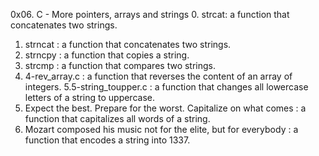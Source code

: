 0x06. C - More pointers, arrays and strings
0. strcat:  a function that concatenates two strings.
1. strncat :  a function that concatenates two strings.
2. strncpy :  a function that copies a string.
3. strcmp :  a function that compares two strings.
4. 4-rev_array.c : a function that reverses the content of an array of integers.
5.5-string_toupper.c : a function that changes all lowercase letters of a string to uppercase.
6. Expect the best. Prepare for the worst. Capitalize on what comes : a function that capitalizes all words of a string.
7. Mozart composed his music not for the elite, but for everybody : a function that encodes a string into 1337.
